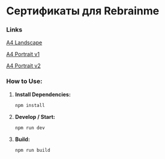 # Сертификаты для Rebrainme

### Links

[A4 Landscape](https://rebrainme.netlify.app/ "Landscape A4")

[A4 Portrait v1](https://rebrainme.netlify.app/version1.html "Portrait v1 A4")

[A4 Portrait v2](https://rebrainme.netlify.app/version2.html "Portrait v2 A4")

### How to Use:

1. **Install Dependencies:**
   ```bash
   npm install
   ```

2. **Develop / Start:**
   ```bash
   npm run dev
   ```

3. **Build:**
   ```bash
   npm run build
   ```
